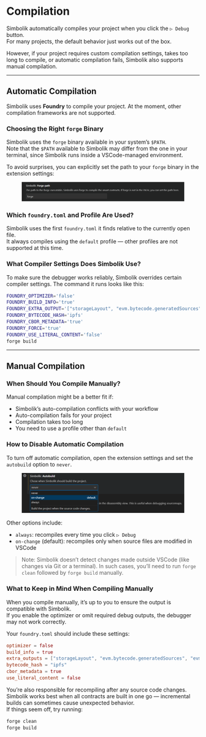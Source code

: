 # Compilation

Simbolik automatically compiles your project when you click the `▷ Debug` button.  
For many projects, the default behavior just works out of the box.  

However, if your project requires custom compilation settings, takes too long to compile, or automatic compilation fails, Simbolik also supports manual compilation.

---

## Automatic Compilation

Simbolik uses **Foundry** to compile your project. At the moment, other compilation frameworks are not supported.

### Choosing the Right `forge` Binary

Simbolik uses the `forge` binary available in your system’s `$PATH`.  
Note that the `$PATH` available to Simbolik may differ from the one in your terminal, since Simbolik runs inside a VSCode-managed environment.

To avoid surprises, you can explicitly set the path to your `forge` binary in the extension settings:

<figure><img src="../.gitbook/assets/forge-setting.png" alt="Path to forge binary in settings"><figcaption></figcaption></figure>

### Which `foundry.toml` and Profile Are Used?

Simbolik uses the first `foundry.toml` it finds relative to the currently open file.  
It always compiles using the `default` profile — other profiles are not supported at this time.

### What Compiler Settings Does Simbolik Use?

To make sure the debugger works reliably, Simbolik overrides certain compiler settings. The command it runs looks like this:

```bash
FOUNDRY_OPTIMIZER='false'
FOUNDRY_BUILD_INFO='true'
FOUNDRY_EXTRA_OUTPUT='["storageLayout", "evm.bytecode.generatedSources", "evm.bytecode.functionDebugData", "evm.deployedBytecode.functionDebugData", "evm.deployedBytecode.immutableReferences"]'
FOUNDRY_BYTECODE_HASH='ipfs'
FOUNDRY_CBOR_METADATA='true'
FOUNDRY_FORCE='true'
FOUNDRY_USE_LITERAL_CONTENT='false'
forge build
```

---

## Manual Compilation

### When Should You Compile Manually?

Manual compilation might be a better fit if:

- Simbolik’s auto-compilation conflicts with your workflow
- Auto-compilation fails for your project
- Compilation takes too long
- You need to use a profile other than `default`

### How to Disable Automatic Compilation

To turn off automatic compilation, open the extension settings and set the `autobuild` option to `never`.

<figure><img src="../.gitbook/assets/autobuild-settings.png" alt="Autobuild setting"><figcaption></figcaption></figure>

Other options include:

- `always`: recompiles every time you click `▷ Debug`
- `on-change` (default): recompiles only when source files are modified in VSCode

> Note: Simbolik doesn’t detect changes made outside VSCode (like changes via Git or a terminal). In such cases, you’ll need to run `forge clean` followed by `forge build` manually.

### What to Keep in Mind When Compiling Manually

When you compile manually, it’s up to you to ensure the output is compatible with Simbolik.  
If you enable the optimizer or omit required debug outputs, the debugger may not work correctly.

Your `foundry.toml` should include these settings:

```toml
optimizer = false
build_info = true
extra_outputs = ["storageLayout", "evm.bytecode.generatedSources", "evm.bytecode.functionDebugData", "evm.deployedBytecode.functionDebugData", "evm.deployedBytecode.immutableReferences"]
bytecode_hash = "ipfs"
cbor_metadata = true
use_literal_content = false
```

You’re also responsible for recompiling after any source code changes.  
Simbolik works best when all contracts are built in one go — incremental builds can sometimes cause unexpected behavior.  
If things seem off, try running:

```bash
forge clean
forge build
```
